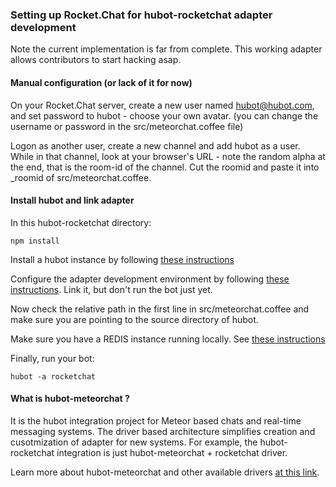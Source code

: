 
### Setting up Rocket.Chat for hubot-rocketchat adapter development

Note the current implementation is far from complete.  This working adapter allows contributors to start hacking asap.

#### Manual configuration  (or lack of it for now)

On your Rocket.Chat server, create a new user named hubot@hubot.com, and set password to hubot - choose your own avatar.  (you can change the username or password in the src/meteorchat.coffee file)

Logon as another user, create a new channel and add hubot as a user.  While in that channel, look at your browser's URL - note the random alpha at the end, that is the room-id of the channel.  Cut the roomid and paste it into _roomid of src/meteorchat.coffee.

#### Install hubot and link adapter

In this hubot-rocketchat  directory:

```
npm install
```

Install a hubot instance by following [these instructions](https://hubot.github.com/docs/)


Configure the adapter development environment by following [these instructions](https://hubot.github.com/docs/adapters/development/).  Link it, but don't run the bot just yet.

Now check the relative path in the first line in src/meteorchat.coffee and make sure you are pointing to the source directory of hubot.

Make sure you have a REDIS instance running locally. See [these instructions](http://redis.io/topics/quickstart)

Finally, run your bot:
```
hubot -a rocketchat 

```

#### What is hubot-meteorchat ?
It is the hubot integration project for Meteor based chats and real-time messaging systems. The driver based architecture simplifies creation and cusotmization of adapter for new  systems.  For example, the hubot-rocketchat integration is just hubot-meteorchat + rocketchat driver.

Learn more about hubot-meteorchat and other available drivers [at this link](https://github.com/Sing-Li/hubot-meteorchat).


